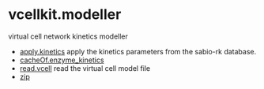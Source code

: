 # vcellkit.modeller

virtual cell network kinetics modeller

+ [apply.kinetics](vcellkit.modeller/apply.kinetics.1) apply the kinetics parameters from the sabio-rk database.
+ [cacheOf.enzyme_kinetics](vcellkit.modeller/cacheOf.enzyme_kinetics.1) 
+ [read.vcell](vcellkit.modeller/read.vcell.1) read the virtual cell model file
+ [zip](vcellkit.modeller/zip.1) 
